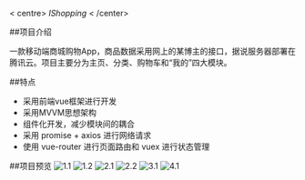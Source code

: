 < centre> *IShopping* < /center>

##项目介绍

  一款移动端商城购物App，商品数据采用网上的某博主的接口，据说服务器部署在腾讯云。项目主要分为主页、分类、购物车和“我的”四大模块。

##特点

- 采用前端vue框架进行开发
- 采用MVVM思想架构
- 组件化开发，减少模块间的耦合
- 采用 promise + axios 进行网络请求
- 使用 vue-router 进行页面路由和 vuex 进行状态管理

##项目预览
![1.1](https://github.com/plzhaana/ishopping/blob/master/proJectProview/1.1.png)
![1.2](https://github.com/plzhaana/ishopping/blob/master/proJectProview/1.2.png)
![2.1](https://github.com/plzhaana/ishopping/blob/master/proJectProview/2.1.png)
![2.2](https://github.com/plzhaana/ishopping/blob/master/proJectProview/2.2.png)
![3.1](https://github.com/plzhaana/ishopping/blob/master/proJectProview/3.1.png)
![4.1](https://github.com/plzhaana/ishopping/blob/master/proJectProview/4.1.png)


